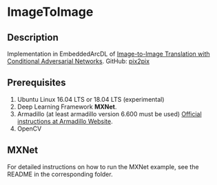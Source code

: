 <!-- (c) https://github.com/MontiCore/monticore -->
# ImageToImage

## Description
Implementation in EmbeddedArcDL of [Image-to-Image Translation with Conditional Adversarial Networks](https://arxiv.org/abs/1611.07004).
GitHub: [pix2pix](https://github.com/phillipi/pix2pix)

## Prerequisites
1. Ubuntu Linux 16.04 LTS or 18.04 LTS (experimental)
3. Deep Learning Framework **MXNet**.
4. Armadillo (at least armadillo version 6.600 must be used) [Official instructions at Armadillo Website](http://arma.sourceforge.net/download.html).
4. OpenCV

## MXNet
For detailed instructions on how to run the MXNet example, see the README in the corresponding folder.
